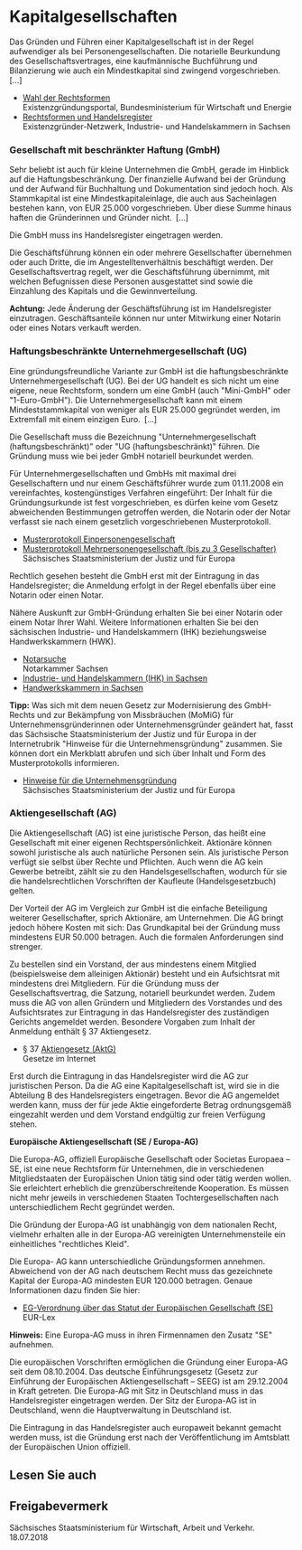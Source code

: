 # Kapitalgesellschaften

Das Gründen und Führen einer Kapitalgesellschaft ist in der Regel aufwendiger als bei Personengesellschaften. Die notarielle Beurkundung des Gesellschaftsvertrages, eine kaufmännische Buchführung und Bilanzierung wie auch ein Mindestkapital sind zwingend vorgeschrieben. [...]

* [Wahl der Rechtsformen](http://www.existenzgruender.de/DE/Weg-in-die-Selbstaendigkeit/Vorbereitung/Gruendungswissen/Rechtsformen/inhalt.html "Rechtsformen für Existenzgründungen")  
   Existenzgründungsportal, Bundesministerium für Wirtschaft und Energie
* [Rechtsformen und Handelsregister](http://www.existenzgruendung-sachsen.de/servlet/portal?knoten_id=72332&navpfad=71878,72267,72328,72332&ref_knoten_id=72328&ref_detail=portal&ref_sprache=deu)  
   Existenzgründer-Netzwerk, Industrie- und Handelskammern in Sachsen

### Gesellschaft mit beschränkter Haftung (GmbH)

Sehr beliebt ist auch für kleine Unternehmen die GmbH, gerade im Hinblick auf die Haftungsbeschränkung. Der finanzielle Aufwand bei der Gründung und der Aufwand für Buchhaltung und Dokumentation sind jedoch hoch. Als Stammkapital ist eine Mindestkapitaleinlage, die auch aus Sacheinlagen bestehen kann, von EUR 25.000 vorgeschrieben. Über diese Summe hinaus haften die Gründerinnen und Gründer nicht. [...]

Die GmbH muss ins Handelsregister eingetragen werden.

Die Geschäftsführung können ein oder mehrere Gesellschafter übernehmen oder auch Dritte, die im Angestelltenverhältnis beschäftigt werden. Der Gesellschaftsvertrag regelt, wer die Geschäftsführung übernimmt, mit welchen Befugnissen diese Personen ausgestattet sind sowie die Einzahlung des Kapitals und die Gewinnverteilung.

**Achtung:** Jede Änderung der Geschäftsführung ist im Handelsregister einzutragen. Geschäftsanteile können nur unter Mitwirkung einer Notarin oder eines Notars verkauft werden.

### Haftungsbeschränkte Unternehmergesellschaft (UG)

Eine gründungsfreundliche Variante zur GmbH ist die haftungsbeschränkte Unternehmergesellschaft (UG). Bei der UG handelt es sich nicht um eine eigene, neue Rechtsform, sondern um eine GmbH (auch "Mini-GmbH" oder "1-Euro-GmbH"). Die Unternehmergesellschaft kann mit einem Mindeststammkapital von weniger als EUR 25.000 gegründet werden, im Extremfall mit einem einzigen Euro. [...]

Die Gesellschaft muss die Bezeichnung "Unternehmergesellschaft (haftungsbeschränkt)" oder "UG (haftungsbeschränkt)" führen. Die Gründung muss wie bei jeder GmbH notariell beurkundet werden.

Für Unternehmergesellschaften und GmbHs mit maximal drei Gesellschaftern und nur einem Geschäftsführer wurde zum 01.11.2008 ein vereinfachtes, kostengünstiges Verfahren eingeführt: Der Inhalt für die Gründungsurkunde ist fest vorgeschrieben, es dürfen keine vom Gesetz abweichenden Bestimmungen getroffen werden, die Notarin oder der Notar verfasst sie nach einem gesetzlich vorgeschriebenen Musterprotokoll.

* [Musterprotokoll Einpersonengesellschaft](https://fs.egov.sachsen.de/formserv/findform?shortname=SMJus_HR_Muster1Pers&formtecid=2&areashortname=SMJus)
* [Musterprotokoll Mehrpersonengesellschaft (bis zu 3 Gesellschafter)](https://fs.egov.sachsen.de/formserv/findform?shortname=SMJus_HR_MusterXPers&formtecid=2&areashortname=SMJus)  
   Sächsisches Staatsministerium der Justiz und für Europa

Rechtlich gesehen besteht die GmbH erst mit der Eintragung in das Handelsregister; die Anmeldung erfolgt in der Regel ebenfalls über eine Notarin oder einen Notar.

Nähere Auskunft zur GmbH-Gründung erhalten Sie bei einer Notarin oder einem Notar Ihrer Wahl. Weitere Informationen erhalten Sie bei den sächsischen Industrie- und Handelskammern (IHK) beziehungsweise Handwerkskammern (HWK).

* [Notarsuche](https://www.notarkammer-sachsen.de/notarsuche/ "Notarkammer Sachsen: Rubrik \"Notarsuche\"")  
   Notarkammer Sachsen
* [Industrie- und Handelskammern (IHK) in Sachsen](http://www.ihk.de/ "Landesarbeitsgemeinschaft der Industrie- und Handelskammern Sachsen")
* [Handwerkskammern in Sachsen](https://www.handwerkstag-sachsen.de/organisation/handwerkskammern.html "Sächsischer Handwerkstag ")

**Tipp:** Was sich mit dem neuen Gesetz zur Modernisierung des GmbH-Rechts und zur Bekämpfung von Missbräuchen (MoMiG) für Unternehmensgründerinnen oder Unternehmensgründer geändert hat, fasst das Sächsische Staatsministerium der Justiz und für Europa in der Internetrubrik "Hinweise für die Unternehmensgründung" zusammen. Sie können dort ein Merkblatt abrufen und sich über Inhalt und Form des Musterprotokolls informieren.

* [Hinweise für die Unternehmensgründung](https://www.justiz.sachsen.de/content/1669.htm)  
   Sächsisches Staatsministerium der Justiz und für Europa

### Aktiengesellschaft (AG)

Die Aktiengesellschaft (AG) ist eine juristische Person, das heißt eine Gesellschaft mit einer eigenen Rechtspersönlichkeit. Aktionäre können sowohl juristische als auch natürliche Personen sein. Als juristische Person verfügt sie selbst über Rechte und Pflichten. Auch wenn die AG kein Gewerbe betreibt, zählt sie zu den Handelsgesellschaften, wodurch für sie die handelsrechtlichen Vorschriften der Kaufleute (Handelsgesetzbuch) gelten.

Der Vorteil der AG im Vergleich zur GmbH ist die einfache Beteiligung weiterer Gesellschafter, sprich Aktionäre, am Unternehmen. Die AG bringt jedoch höhere Kosten mit sich: Das Grundkapital bei der Gründung muss mindestens EUR 50.000 betragen. Auch die formalen Anforderungen sind strenger.

Zu bestellen sind ein Vorstand, der aus mindestens einem Mitglied (beispielsweise dem alleinigen Aktionär) besteht und ein Aufsichtsrat mit mindestens drei Mitgliedern. Für die Gründung muss der Gesellschaftsvertrag, die Satzung, notariell beurkundet werden. Zudem muss die AG von allen Gründern und Mitgliedern des Vorstandes und des Aufsichtsrates zur Eintragung in das Handelsregister des zuständigen Gerichts angemeldet werden. Besondere Vorgaben zum Inhalt der Anmeldung enthält § 37 Aktiengesetz.

* § 37 [Aktiengesetz (AktG)](http://www.gesetze-im-internet.de/aktg/ "Aktiengesetz (AktG)")  
   Gesetze im Internet

Erst durch die Eintragung in das Handelsregister wird die AG zur juristischen Person. Da die AG eine Kapitalgesellschaft ist, wird sie in die Abteilung B des Handelsregisters eingetragen. Bevor die AG angemeldet werden kann, muss der für jede Aktie eingeforderte Betrag ordnungsgemäß eingezahlt werden und dem Vorstand endgültig zur freien Verfügung stehen.

**Europäische Aktiengesellschaft (SE / Europa-AG)**

Die Europa-AG, offiziell Europäische Gesellschaft oder Societas Europaea – SE, ist eine neue Rechtsform für Unternehmen, die in verschiedenen Mitgliedstaaten der Europäischen Union tätig sind oder tätig werden wollen. Sie erleichtert erheblich die grenzüberschreitende Kooperation. Es müssen nicht mehr jeweils in verschiedenen Staaten Tochtergesellschaften nach unterschiedlichem Recht gegründet werden.

Die Gründung der Europa-AG ist unabhängig von dem nationalen Recht, vielmehr erhalten alle in der Europa-AG vereinigten Unternehmensteile ein einheitliches "rechtliches Kleid".

Die Europa- AG kann unterschiedliche Gründungsformen annehmen. Abweichend von der AG nach deutschem Recht muss das gezeichnete Kapital der Europa-AG mindesten EUR 120.000 betragen. Genaue Informationen dazu finden Sie hier:

* [EG-Verordnung über das Statut der Europäischen Gesellschaft (SE)](http://eur-lex.europa.eu/legal-content/DE/TXT/PDF/?uri=CELEX:02001R2157-20130701&qid=1396523749043&from=DE "Verordnung (EG) Nr. 2157/2001 des Rates vom 8. Oktober 2001 über das Statut der Europäischen Gesellschaft (SE)")  
   EUR-Lex

**Hinweis:** Eine Europa-AG muss in ihren Firmennamen den Zusatz "SE" aufnehmen.

Die europäischen Vorschriften ermöglichen die Gründung einer Europa-AG seit dem 08.10.2004. Das deutsche Einführungsgesetz (Gesetz zur Einführung der Europäischen Aktiengesellschaft – SEEG) ist am 29.12.2004 in Kraft getreten. Die Europa-AG mit Sitz in Deutschland muss in das Handelsregister eingetragen werden. Der Sitz der Europa-AG ist in Deutschland, wenn die Hauptverwaltung in Deutschland ist.

Die Eintragung in das Handelsregister auch europaweit bekannt gemacht werden muss, ist die Gründung erst nach der Veröffentlichung im Amtsblatt der Europäischen Union offiziell.

## Lesen Sie auch

## Freigabevermerk

Sächsisches Staatsministerium für Wirtschaft, Arbeit und Verkehr. 18.07.2018
